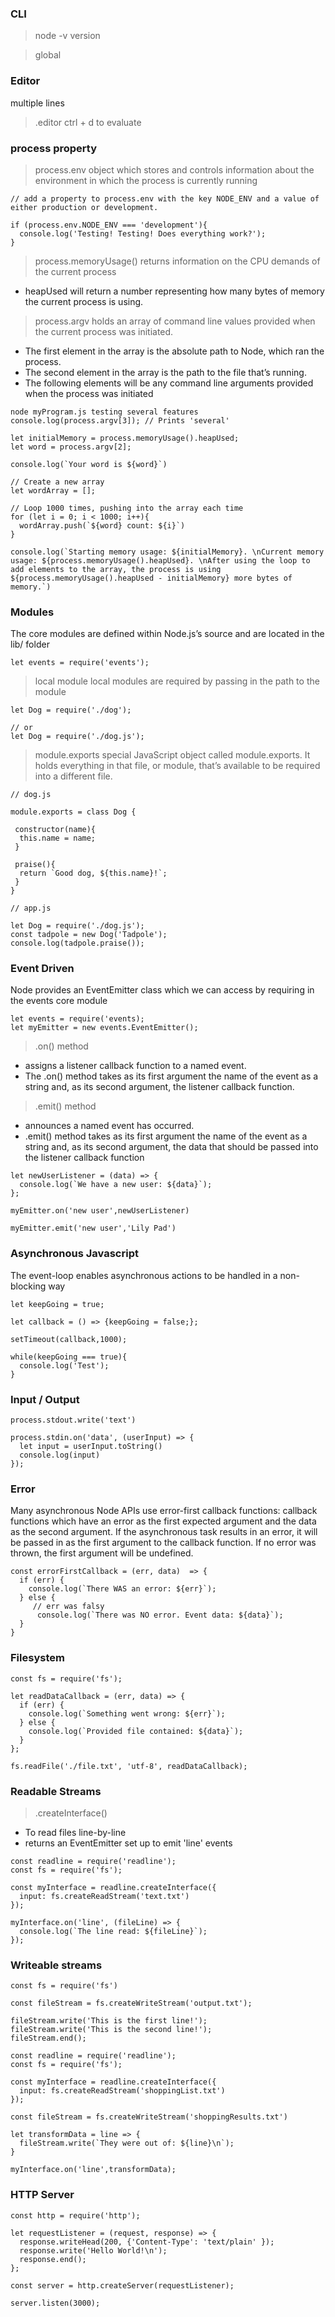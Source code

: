 ### CLI

> node -v
version

> global


### Editor

multiple lines

> .editor
ctrl + d to evaluate

### process property

> process.env
 object which stores and controls information about the environment in which the process is currently running

```
// add a property to process.env with the key NODE_ENV and a value of either production or development.

if (process.env.NODE_ENV === 'development'){
  console.log('Testing! Testing! Does everything work?');
}
```

> process.memoryUsage()
returns information on the CPU demands of the current process

* heapUsed will return a number representing how many bytes of memory the current process is using.

> process.argv
holds an array of command line values provided when the current process was initiated. 
* The first element in the array is the absolute path to Node, which ran the process. 
* The second element in the array is the path to the file that’s running.
* The following elements will be any command line arguments provided when the process was initiated
```
node myProgram.js testing several features
console.log(process.argv[3]); // Prints 'several'
```

```
let initialMemory = process.memoryUsage().heapUsed;
let word = process.argv[2];

console.log(`Your word is ${word}`)

// Create a new array
let wordArray = [];

// Loop 1000 times, pushing into the array each time 
for (let i = 0; i < 1000; i++){
  wordArray.push(`${word} count: ${i}`)
}

console.log(`Starting memory usage: ${initialMemory}. \nCurrent memory usage: ${process.memoryUsage().heapUsed}. \nAfter using the loop to add elements to the array, the process is using ${process.memoryUsage().heapUsed - initialMemory} more bytes of memory.`)
```
### Modules
The core modules are defined within Node.js’s source and are located in the lib/ folder
```
let events = require('events');
```
> local module
local modules are required by passing in the path to the module
```
let Dog = require('./dog'); 

// or 
let Dog = require('./dog.js');
```

> module.exports
special JavaScript object called module.exports. It holds everything in that file, or module, that’s available to be required into a different file.
```
// dog.js

module.exports = class Dog {
 
 constructor(name){
  this.name = name;
 }
 
 praise(){
  return `Good dog, ${this.name}!`;
 }
}

// app.js

let Dog = require('./dog.js');
const tadpole = new Dog('Tadpole');
console.log(tadpole.praise());
```
### Event Driven

Node provides an EventEmitter class which we can access by requiring in the events core module

```
let events = require('events);
let myEmitter = new events.EventEmitter();

```

> .on() method 
* assigns a listener callback function to a named event. 
* The .on() method takes as its first argument the name of the event as a string and, as its second argument, the listener callback function.

> .emit() method
* announces a named event has occurred.
* .emit() method takes as its first argument the name of the event as a string and, as its second argument, the data that should be passed into the listener callback function

```
let newUserListener = (data) => {
  console.log(`We have a new user: ${data}`);
};

myEmitter.on('new user',newUserListener)

myEmitter.emit('new user','Lily Pad')
```

### Asynchronous Javascript 

The event-loop enables asynchronous actions to be handled in a non-blocking way

```
let keepGoing = true;

let callback = () => {keepGoing = false;};

setTimeout(callback,1000);

while(keepGoing === true){
  console.log('Test');
}
```

### Input / Output

```
process.stdout.write('text')
```

```
process.stdin.on('data', (userInput) => {
  let input = userInput.toString()
  console.log(input)
});
```

### Error 

Many asynchronous Node APIs use error-first callback functions: callback functions which have an error as the first expected argument and the data as the second argument. If the asynchronous task results in an error, it will be passed in as the first argument to the callback function. If no error was thrown, the first argument will be undefined.

```
const errorFirstCallback = (err, data)  => {
  if (err) {
    console.log(`There WAS an error: ${err}`);
  } else {
     // err was falsy
      console.log(`There was NO error. Event data: ${data}`);
  }
}
```

### Filesystem

```
const fs = require('fs');

let readDataCallback = (err, data) => {
  if (err) {
    console.log(`Something went wrong: ${err}`);
  } else {
    console.log(`Provided file contained: ${data}`);
  }
};

fs.readFile('./file.txt', 'utf-8', readDataCallback);
```

### Readable Streams

> .createInterface()
* To read files line-by-line
* returns an EventEmitter set up to emit 'line' events

```
const readline = require('readline');
const fs = require('fs');

const myInterface = readline.createInterface({
  input: fs.createReadStream('text.txt')
});

myInterface.on('line', (fileLine) => {
  console.log(`The line read: ${fileLine}`);
});

```

### Writeable streams 

```
const fs = require('fs')

const fileStream = fs.createWriteStream('output.txt');

fileStream.write('This is the first line!'); 
fileStream.write('This is the second line!');
fileStream.end();
```

```
const readline = require('readline');
const fs = require('fs');

const myInterface = readline.createInterface({
  input: fs.createReadStream('shoppingList.txt')
});

const fileStream = fs.createWriteStream('shoppingResults.txt')

let transformData = line => {
  fileStream.write(`They were out of: ${line}\n`);
}

myInterface.on('line',transformData);
```

### HTTP Server 

```
const http = require('http');

let requestListener = (request, response) => {
  response.writeHead(200, {'Content-Type': 'text/plain' });
  response.write('Hello World!\n');
  response.end();
};

const server = http.createServer(requestListener);

server.listen(3000);
```